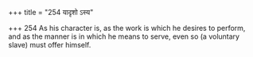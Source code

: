 +++
title = "254 यादृशो ऽस्य"

+++
254	As his character is, as the work is which he desires to perform, and as the manner is in which he means to serve, even so (a voluntary slave) must offer himself.